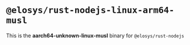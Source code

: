# `@elosys/rust-nodejs-linux-arm64-musl`

This is the **aarch64-unknown-linux-musl** binary for `@elosys/rust-nodejs`